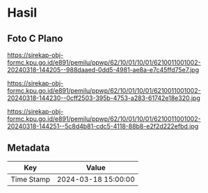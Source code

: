 # Hasil

## Foto C Plano

https://sirekap-obj-formc.kpu.go.id/e891/pemilu/ppwp/62/10/01/10/01/6210011001002-20240318-144205--988daaed-0dd5-4981-ae8a-e7c45ffd75e7.jpg

https://sirekap-obj-formc.kpu.go.id/e891/pemilu/ppwp/62/10/01/10/01/6210011001002-20240318-144230--0cff2503-395b-4753-a283-61742e18e320.jpg

https://sirekap-obj-formc.kpu.go.id/e891/pemilu/ppwp/62/10/01/10/01/6210011001002-20240318-144251--5c8d4b81-cdc5-4118-88b8-e2f2d222efbd.jpg


## Metadata

| Key        | Value               |
| ---------- | ------------------- |
| Time Stamp | 2024-03-18 15:00:00 |



